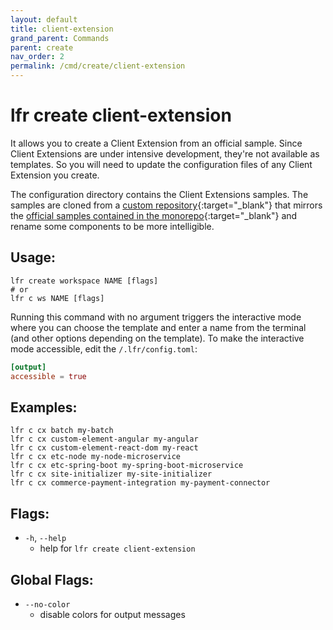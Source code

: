 ```yaml
---
layout: default
title: client-extension
grand_parent: Commands
parent: create
nav_order: 2
permalink: /cmd/create/client-extension
---
```


# lfr create client-extension

It allows you to create a Client Extension from an official sample. Since Client Extensions are under intensive development, they're not available as templates. So you will need to update the configuration files of any Client Extension you create.


The configuration directory contains the Client Extensions samples. The samples are cloned from a [custom repository](https://github.com/lgdd/liferay-client-extensions-samples){:target="_blank"} that mirrors the [official samples contained in the monorepo](https://github.com/liferay/liferay-portal/tree/master/workspaces/liferay-sample-workspace/client-extensions){:target="_blank"} and rename some components to be more intelligible.

## Usage:
```shell
lfr create workspace NAME [flags]
# or
lfr c ws NAME [flags]
```

Running this command  with no argument triggers the interactive mode where you can choose the template and enter a name from the terminal (and other options depending on the template). To make the interactive mode accessible, edit the `/.lfr/config.toml`:

```toml
[output]
accessible = true
```

## Examples:
```shell
lfr c cx batch my-batch
lfr c cx custom-element-angular my-angular
lfr c cx custom-element-react-dom my-react
lfr c cx etc-node my-node-microservice
lfr c cx etc-spring-boot my-spring-boot-microservice
lfr c cx site-initializer my-site-initializer
lfr c cx commerce-payment-integration my-payment-connector
```

## Flags:
- `-h`, `--help`
  - help for `lfr create client-extension`

## Global Flags:
- `--no-color`
  - disable colors for output messages